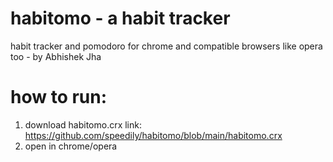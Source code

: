 # habitomo - a habit tracker 
habit tracker and pomodoro for chrome and compatible browsers like opera too - by Abhishek Jha

# how to run: 
1. download habitomo.crx link: https://github.com/speedily/habitomo/blob/main/habitomo.crx
2. open in chrome/opera
